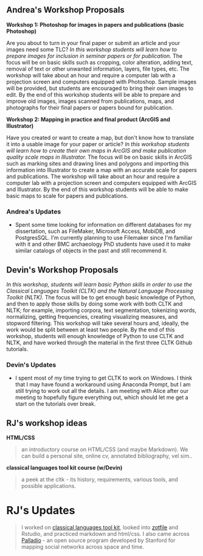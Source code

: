 ## Andrea's Workshop Proposals

**Workshop 1: Photoshop for images in papers and publications (basic Photoshop)**

Are you about to turn in your final paper or submit an article and your images need some TLC?  *In this workshop students will learn how to prepare images for inclusion in seminar papers or for publication.*  The focus will be on basic skills such as cropping, color alteration, adding text, removal of text or other unwanted information, layers, file types, etc.  The workshop will take about an hour and require a computer lab with a projection screen and computers equipped with Photoshop.  Sample images will be provided, but students are encouraged to bring their own images to edit.  By the end of this workshop students will be able to prepare and improve old images, images scanned from publications, maps, and photographs for their final papers or papers bound for publication.
	
**Workshop 2: Mapping in practice and final product (ArcGIS and Illustrator)**

Have you created or want to create a map, but don't know how to translate it into a usable image for your paper or article?  *In this workshop students will learn how to create their own maps in ArcGIS and make publication quality scale maps in Illustrator.*  The focus will be on basic skills in ArcGIS such as marking sites and drawing lines and polygons and importing this information into Illustrator to create a map with an accurate scale for papers and publications.  The workshop will take about an hour and require a computer lab with a projection screen and computers equipped with ArcGIS and Illustrator.  By the end of this workshop students will be able to make basic maps to scale for papers and publications.

### Andrea's Updates

- Spent some time looking for information on different databases for my dissertation, such as FileMaker, Microsoft Access, MobiDB, and PostgresSQL.  I'm currently planning to use Filemaker since I'm familiar with it and other BMC archaeology PhD students have used it to make similar catalogs of objects in the past and still recommend it. 

## Devin's Workshop Proposals
*In this workshop, students will learn basic Python skills in order to use the Classical Languages Toolkit (CLTK) and the Natural Language Processing Toolkit (NLTK).* The focus will be to get enough basic knowledge of Python, and then to apply those skills by doing some work with both CLTK and NLTK; for example, importing corpora, text segmentation, tokenizing words, normalizing, getting frequencies, creating visualizing measures, and stopword filtering. This workshop will take several hours and, ideally, the work would be split between at least two people. By the end of this workshop, students will enough knowledge of Python to use CLTK and NLTK, and have worked through the material in the first three CLTK Github tutorials. 

### Devin's Updates

- I spent most of my time trying to get CLTK to work on Windows. I think that I may have found a workaround using Anaconda Prompt, but I am still trying to work out all the details. I am meeting with Alice after our meeting to hopefully figure everything out, which should let me get a start on the tutorials over break.

## RJ's workshop ideas

**HTML/CSS**
>an introductory course on HTML/CSS (and maybe Markdown). We can build a personal site, online cv, annotated bibliography, vel sim..

**classical languages tool kit course (w/Devin)**
>a peek at the cltk - its history, requirements, various tools, and possible applications.


# RJ's Updates
> I worked on [classical languages tool kit](http://cltk.org), looked into [zotfile](http://zotfile.com) and Rstudio, and practiced markdown and html/css. I also came across [Palladio](https://hdlab.stanford.edu/palladio/) - an open source program developed by Stanford for mapping social networks across space and time. 
